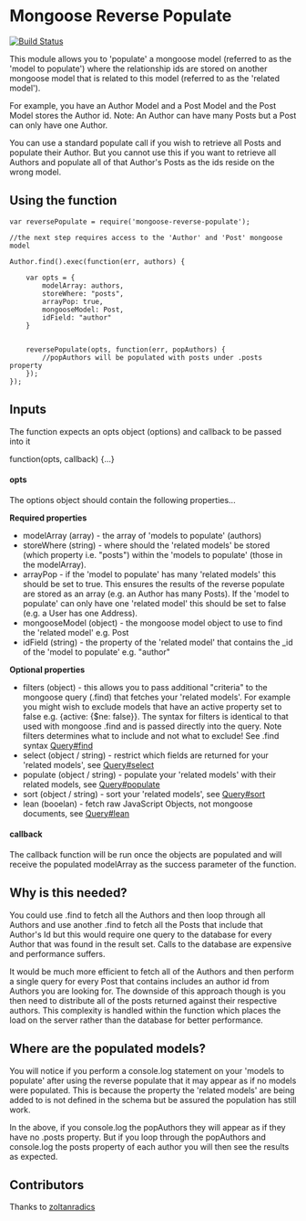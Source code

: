 # Mongoose Reverse Populate

[![Build Status](https://travis-ci.org/Prismatik/mongoose-reverse-populate.svg?branch=master)](https://travis-ci.org/Prismatik/mongoose-reverse-populate)

This module allows you to 'populate' a mongoose model (referred to as the 'model to populate') where the relationship ids are stored on another mongoose model that is related to this model (referred to as the 'related model').

For example, you have an Author Model and a Post Model and the Post Model stores the Author id.
Note: An Author can have many Posts but a Post can only have one Author.

You can use a standard populate call if you wish to retrieve all Posts and populate their Author. But you cannot use this if you want to retrieve all Authors and populate all of that Author's Posts as the ids reside on the wrong model.

## Using the function

```
var reversePopulate = require('mongoose-reverse-populate');

//the next step requires access to the 'Author' and 'Post' mongoose model

Author.find().exec(function(err, authors) {

    var opts = {
        modelArray: authors,
        storeWhere: "posts",
        arrayPop: true,
        mongooseModel: Post,
        idField: "author"
    }


	reversePopulate(opts, function(err, popAuthors) {
		//popAuthors will be populated with posts under .posts property
	});
});

```
## Inputs

The function expects an opts object (options) and callback to be passed into it

function(opts, callback) {...}

#### opts

The options object should contain the following properties...

**Required properties**
* modelArray (array) - the array of 'models to populate' (authors)
* storeWhere (string) - where should the 'related models' be stored (which property i.e. "posts") within the 'models to populate' (those in the modelArray).
* arrayPop - if the 'model to populate' has many 'related models' this should be set to true. This ensures the results of the reverse populate are stored as an array (e.g. an Author has many Posts). If the 'model to populate' can only have one 'related model' this should be set to false (e.g. a User has one Address).
* mongooseModel (object) - the mongoose model object to use to find the 'related model' e.g. Post
* idField (string) - the property of the 'related model' that contains the \_id of the 'model to populate' e.g. "author"

**Optional properties**
* filters (object) - this allows you to pass additional "criteria" to the mongoose query (.find) that fetches your 'related models'. For example you might wish to exclude models that have an active property set to false e.g. {active: {$ne: false}}. The syntax for filters is identical to that used with mongoose .find and is passed directly into the query. Note filters determines what to include and not what to exclude! See .find syntax [Query#find](https://mongoosejs.com/docs/api.html#query_Query-find)
* select (object / string) - restrict which fields are returned for your 'related models', see [Query#select](https://mongoosejs.com/docs/api.html#query_Query-select)
* populate (object / string) - populate your 'related models' with their related models, see [Query#populate](https://mongoosejs.com/docs/api.html#query_Query-populate)
* sort (object / string) - sort your 'related models', see [Query#sort](https://mongoosejs.com/docs/api.html#query_Query-sort)
* lean (booelan) - fetch raw JavaScript Objects, not mongoose documents, see [Query#lean](https://mongoosejs.com/docs/api.html#query_Query-lean)

#### callback

The callback function will be run once the objects are populated and will receive the populated modelArray as the success parameter of the function.


## Why is this needed?

You could use .find to fetch all the Authors and then loop through all Authors and use another .find to fetch all the Posts that include that Author's Id but this would require one query to the database for every Author that was found in the result set. Calls to the database are expensive and performance suffers.

It would be much more efficient to fetch all of the Authors and then perform a single query for every Post that contains includes an author id from Authors you are looking for. The downside of this approach though is you then need to distribute all of the posts returned against their respective authors. This complexity is handled within the function which places the load on the server rather than the database for better performance.


## Where are the populated models?

You will notice if you perform a console.log statement on your 'models to populate' after using the reverse populate that it may appear as if no models were populated. This is because the property the 'related models' are being added to is not defined in the schema but be assured the population has still work.

In the above, if you console.log the popAuthors they will appear as if they have no .posts property. But if you loop through the popAuthors and console.log the posts property of each author you will then see the results as expected.

## Contributors

Thanks to [zoltanradics](https://github.com/zoltanradics)
